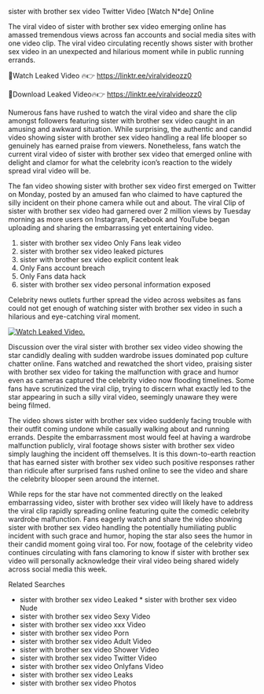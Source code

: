 ﻿sister with brother sex video Twitter Video [Watch N*de] Online

The viral video of ﻿sister with brother sex video emerging online has amassed tremendous views across fan accounts and social media sites with one video clip. The viral video circulating recently shows ﻿sister with brother sex video in an unexpected and hilarious moment while in public running errands. 

🔴Watch Leaked Video 🔥👉  https://linktr.ee/viralvideozz0 

🔴Download Leaked Video🔥👉  https://linktr.ee/viralvideozz0 

Numerous fans have rushed to watch the viral video and share the clip amongst followers featuring ﻿sister with brother sex video caught in an amusing and awkward situation. While surprising, the authentic and candid video showing ﻿sister with brother sex video handling a real life blooper so genuinely has earned praise from viewers. Nonetheless, fans watch the current viral video of ﻿sister with brother sex video that emerged online with delight and clamor for what the celebrity icon’s reaction to the widely spread viral video will be.

The fan video showing ﻿sister with brother sex video first emerged on Twitter on Monday, posted by an amused fan who claimed to have captured the silly incident on their phone camera while out and about. The viral Clip of ﻿sister with brother sex video had garnered over 2 million views by Tuesday morning as more users on Instagram, Facebook and YouTube began uploading and sharing the embarrassing yet entertaining video. 

1. ﻿sister with brother sex video Only Fans leak video
2. ﻿sister with brother sex video leaked pictures
3. ﻿sister with brother sex video explicit content leak
4. Only Fans account breach
5. Only Fans data hack
6. ﻿sister with brother sex video personal information exposed

Celebrity news outlets further spread the video across websites as fans could not get enough of watching ﻿sister with brother sex video in such a hilarious and eye-catching viral moment. 

[![Watch Leaked Video.](https://miro.medium.com/v2/resize:fit:828/format:webp/1*cilzJN44JGOrTw9NJCrNHA.gif "Watch Leaked Video")](https://linktr.ee/viralvideozz0)

Discussion over the viral ﻿sister with brother sex video video showing the star candidly dealing with sudden wardrobe issues dominated pop culture chatter online. Fans watched and rewatched the short video, praising ﻿sister with brother sex video for taking the malfunction with grace and humor even as cameras captured the celebrity video now flooding timelines. Some fans have scrutinized the viral clip, trying to discern what exactly led to the star appearing in such a silly viral video, seemingly unaware they were being filmed.

The video shows ﻿sister with brother sex video suddenly facing trouble with their outfit coming undone while casually walking about and running errands. Despite the embarrassment most would feel at having a wardrobe malfunction publicly, viral footage shows ﻿sister with brother sex video simply laughing the incident off themselves. It is this down-to-earth reaction that has earned ﻿sister with brother sex video such positive responses rather than ridicule after surprised fans rushed online to see the video and share the celebrity blooper seen around the internet.  

While reps for the star have not commented directly on the leaked embarrassing video, ﻿sister with brother sex video will likely have to address the viral clip rapidly spreading online featuring quite the comedic celebrity wardrobe malfunction. Fans eagerly watch and share the video showing ﻿sister with brother sex video handling the potentially humiliating public incident with such grace and humor, hoping the star also sees the humor in their candid moment going viral too. For now, footage of the celebrity video continues circulating with fans clamoring to know if ﻿sister with brother sex video will personally acknowledge their viral video being shared widely across social media this week.

Related Searches
* ﻿sister with brother sex video Leaked
﻿* sister with brother sex video Nude
* ﻿sister with brother sex video Sexy Video
* ﻿sister with brother sex video xxx Video
* ﻿sister with brother sex video Porn
* ﻿sister with brother sex video Adult Video
* ﻿sister with brother sex video Shower Video
* ﻿sister with brother sex video Twitter Video
* ﻿sister with brother sex video Onlyfans Video
* ﻿sister with brother sex video Leaks
* ﻿sister with brother sex video Photos